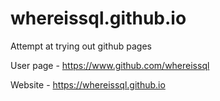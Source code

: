 # whereissql.github.io

Attempt at trying out github pages

User page - https://www.github.com/whereissql

Website - https://whereissql.github.io
